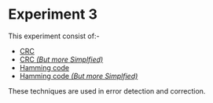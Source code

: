 # Experiment 3
This experiment consist of:-
- [CRC](./CRC.c)
- [CRC _(But more Simplfied)_](./CRC.py)
- [Hamming code](./HammingCode.c)
- [Hamming code _(But more Simplfied)_](./HammingCode.py)

These techniques are used in error detection and correction.